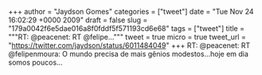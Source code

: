 
+++
author = "Jaydson Gomes"
categories = ["tweet"]
date = "Tue Nov 24 16:02:29 +0000 2009"
draft = false
slug = "179a0042f6e5dae016a8f0fddf5f571193cd6e68"
tags = ["tweet"]
title = """RT: @peacenet: RT @felipe..."""
tweet = true
micro = true
tweet_url = "https://twitter.com/jaydson/status/6011484049"
+++
RT: @peacenet: RT @felipenmoura: O mundo precisa de mais gênios modestos...hoje em dia somos poucos...
